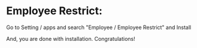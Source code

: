 Employee Restrict:
=========================================================

Go to Setting / apps and search "Employee / Employee Restrict" and Install

And, you are done with installation. Congratulations!
